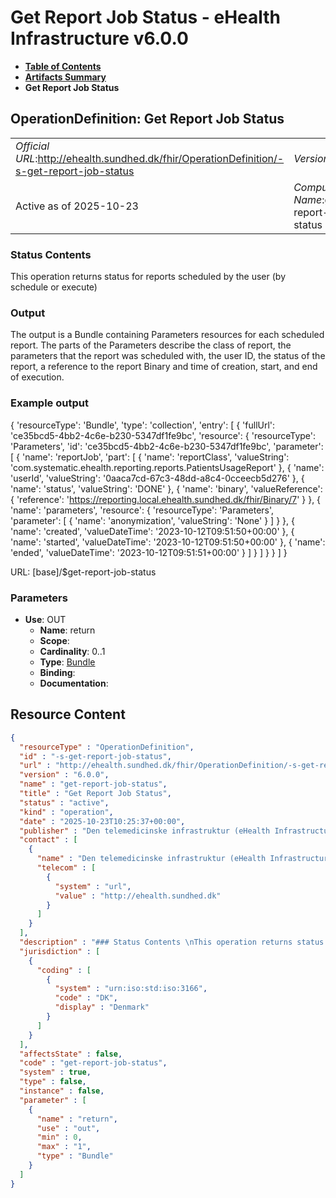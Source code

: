 # Get Report Job Status - eHealth Infrastructure v6.0.0

* [**Table of Contents**](toc.md)
* [**Artifacts Summary**](artifacts.md)
* **Get Report Job Status**

## OperationDefinition: Get Report Job Status 

| | |
| :--- | :--- |
| *Official URL*:http://ehealth.sundhed.dk/fhir/OperationDefinition/-s-get-report-job-status | *Version*:6.0.0 |
| Active as of 2025-10-23 | *Computable Name*:get-report-job-status |

 

### Status Contents

 
This operation returns status for reports scheduled by the user (by schedule or execute) 

### Output

 
The output is a Bundle containing Parameters resources for each scheduled report. The parts of the Parameters describe the class of report, the parameters that the report was scheduled with, the user ID, the status of the report, a reference to the report Binary and time of creation, start, and end of execution. 

### Example output

 
{ 'resourceType': 'Bundle', 'type': 'collection', 'entry': [ { 'fullUrl': 'ce35bcd5-4bb2-4c6e-b230-5347df1fe9bc', 'resource': { 'resourceType': 'Parameters', 'id': 'ce35bcd5-4bb2-4c6e-b230-5347df1fe9bc', 'parameter': [ { 'name': 'reportJob', 'part': [ { 'name': 'reportClass', 'valueString': 'com.systematic.ehealth.reporting.reports.PatientsUsageReport' }, { 'name': 'userId', 'valueString': '0aaca7cd-67c3-48dd-a8c4-0cceecb5d276' }, { 'name': 'status', 'valueString': 'DONE' }, { 'name': 'binary', 'valueReference': { 'reference': 'https://reporting.local.ehealth.sundhed.dk/fhir/Binary/7' } }, { 'name': 'parameters', 'resource': { 'resourceType': 'Parameters', 'parameter': [ { 'name': 'anonymization', 'valueString': 'None' } ] } }, { 'name': 'created', 'valueDateTime': '2023-10-12T09:51:50+00:00' }, { 'name': 'started', 'valueDateTime': '2023-10-12T09:51:50+00:00' }, { 'name': 'ended', 'valueDateTime': '2023-10-12T09:51:51+00:00' } ] } ] } } ] } 

URL: [base]/$get-report-job-status

### Parameters

* **Use**: OUT
  * **Name**: return
  * **Scope**: 
  * **Cardinality**: 0..1
  * **Type**: [Bundle](http://hl7.org/fhir/R4/bundle.html)
  * **Binding**: 
  * **Documentation**: 



## Resource Content

```json
{
  "resourceType" : "OperationDefinition",
  "id" : "-s-get-report-job-status",
  "url" : "http://ehealth.sundhed.dk/fhir/OperationDefinition/-s-get-report-job-status",
  "version" : "6.0.0",
  "name" : "get-report-job-status",
  "title" : "Get Report Job Status",
  "status" : "active",
  "kind" : "operation",
  "date" : "2025-10-23T10:25:37+00:00",
  "publisher" : "Den telemedicinske infrastruktur (eHealth Infrastructure)",
  "contact" : [
    {
      "name" : "Den telemedicinske infrastruktur (eHealth Infrastructure)",
      "telecom" : [
        {
          "system" : "url",
          "value" : "http://ehealth.sundhed.dk"
        }
      ]
    }
  ],
  "description" : "### Status Contents \nThis operation returns status for reports scheduled by the user (by schedule or execute)\n### Output\nThe output is a Bundle containing Parameters resources for each scheduled report.\nThe parts of the Parameters describe the class of report, the parameters that the report\nwas scheduled with, the user ID, the status of the report, a reference to the report Binary\nand time of creation, start, and end of execution.\n### Example output\n{\n  'resourceType': 'Bundle',\n  'type': 'collection',\n  'entry': [\n    {\n      'fullUrl': 'ce35bcd5-4bb2-4c6e-b230-5347df1fe9bc',\n      'resource': {\n        'resourceType': 'Parameters',\n        'id': 'ce35bcd5-4bb2-4c6e-b230-5347df1fe9bc',\n        'parameter': [\n          {\n            'name': 'reportJob',\n            'part': [\n              {\n                'name': 'reportClass',\n                'valueString': 'com.systematic.ehealth.reporting.reports.PatientsUsageReport'\n              },\n              {\n                'name': 'userId',\n                'valueString': '0aaca7cd-67c3-48dd-a8c4-0cceecb5d276'\n              },\n              {\n                'name': 'status',\n                'valueString': 'DONE'\n              },\n              {\n                'name': 'binary',\n                'valueReference': {\n                  'reference': 'https://reporting.local.ehealth.sundhed.dk/fhir/Binary/7'\n                }\n              },\n              {\n                'name': 'parameters',\n                'resource': {\n                  'resourceType': 'Parameters',\n                  'parameter': [\n                    {\n                      'name': 'anonymization',\n                      'valueString': 'None'\n                    }\n                  ]\n                }\n              },\n              {\n                'name': 'created',\n                'valueDateTime': '2023-10-12T09:51:50+00:00'\n              },\n              {\n                'name': 'started',\n                'valueDateTime': '2023-10-12T09:51:50+00:00'\n              },\n              {\n                'name': 'ended',\n                'valueDateTime': '2023-10-12T09:51:51+00:00'\n              }\n            ]\n          }\n        ]\n      }\n    }\n  ]\n}\n",
  "jurisdiction" : [
    {
      "coding" : [
        {
          "system" : "urn:iso:std:iso:3166",
          "code" : "DK",
          "display" : "Denmark"
        }
      ]
    }
  ],
  "affectsState" : false,
  "code" : "get-report-job-status",
  "system" : true,
  "type" : false,
  "instance" : false,
  "parameter" : [
    {
      "name" : "return",
      "use" : "out",
      "min" : 0,
      "max" : "1",
      "type" : "Bundle"
    }
  ]
}

```
